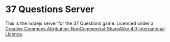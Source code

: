 # 37 Questions Server

This is the nodejs server for the 37 Questions game. Licenced under a [Creative Commons Attribution-NonCommercial-ShareAlike 4.0 International Licence](https://creativecommons.org/licenses/by-nc-sa/4.0/).
